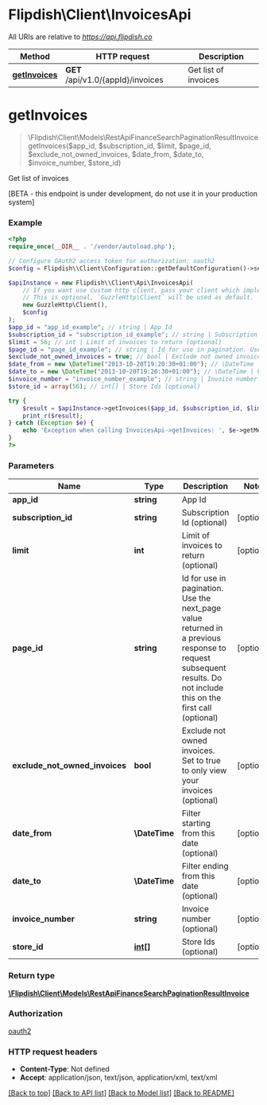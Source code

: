 # Flipdish\\Client\InvoicesApi

All URIs are relative to *https://api.flipdish.co*

Method | HTTP request | Description
------------- | ------------- | -------------
[**getInvoices**](InvoicesApi.md#getInvoices) | **GET** /api/v1.0/{appId}/invoices | Get list of invoices


# **getInvoices**
> \Flipdish\\Client\Models\RestApiFinanceSearchPaginationResultInvoice getInvoices($app_id, $subscription_id, $limit, $page_id, $exclude_not_owned_invoices, $date_from, $date_to, $invoice_number, $store_id)

Get list of invoices

[BETA - this endpoint is under development, do not use it in your production system]

### Example
```php
<?php
require_once(__DIR__ . '/vendor/autoload.php');

// Configure OAuth2 access token for authorization: oauth2
$config = Flipdish\\Client\Configuration::getDefaultConfiguration()->setAccessToken('YOUR_ACCESS_TOKEN');

$apiInstance = new Flipdish\\Client\Api\InvoicesApi(
    // If you want use custom http client, pass your client which implements `GuzzleHttp\ClientInterface`.
    // This is optional, `GuzzleHttp\Client` will be used as default.
    new GuzzleHttp\Client(),
    $config
);
$app_id = "app_id_example"; // string | App Id
$subscription_id = "subscription_id_example"; // string | Subscription Id (optional)
$limit = 56; // int | Limit of invoices to return (optional)
$page_id = "page_id_example"; // string | Id for use in pagination. Use the next_page value returned in a previous response to request subsequent results. Do not include this on the first call (optional)
$exclude_not_owned_invoices = true; // bool | Exclude not owned invoices. Set to true to only view your invoices (optional)
$date_from = new \DateTime("2013-10-20T19:20:30+01:00"); // \DateTime | Filter starting from this date (optional)
$date_to = new \DateTime("2013-10-20T19:20:30+01:00"); // \DateTime | Filter ending from this date (optional)
$invoice_number = "invoice_number_example"; // string | Invoice number (optional)
$store_id = array(56); // int[] | Store Ids (optional)

try {
    $result = $apiInstance->getInvoices($app_id, $subscription_id, $limit, $page_id, $exclude_not_owned_invoices, $date_from, $date_to, $invoice_number, $store_id);
    print_r($result);
} catch (Exception $e) {
    echo 'Exception when calling InvoicesApi->getInvoices: ', $e->getMessage(), PHP_EOL;
}
?>
```

### Parameters

Name | Type | Description  | Notes
------------- | ------------- | ------------- | -------------
 **app_id** | **string**| App Id |
 **subscription_id** | **string**| Subscription Id (optional) | [optional]
 **limit** | **int**| Limit of invoices to return (optional) | [optional]
 **page_id** | **string**| Id for use in pagination. Use the next_page value returned in a previous response to request subsequent results. Do not include this on the first call (optional) | [optional]
 **exclude_not_owned_invoices** | **bool**| Exclude not owned invoices. Set to true to only view your invoices (optional) | [optional]
 **date_from** | **\DateTime**| Filter starting from this date (optional) | [optional]
 **date_to** | **\DateTime**| Filter ending from this date (optional) | [optional]
 **invoice_number** | **string**| Invoice number (optional) | [optional]
 **store_id** | [**int[]**](../Model/int.md)| Store Ids (optional) | [optional]

### Return type

[**\Flipdish\\Client\Models\RestApiFinanceSearchPaginationResultInvoice**](../Model/RestApiFinanceSearchPaginationResultInvoice.md)

### Authorization

[oauth2](../../README.md#oauth2)

### HTTP request headers

 - **Content-Type**: Not defined
 - **Accept**: application/json, text/json, application/xml, text/xml

[[Back to top]](#) [[Back to API list]](../../README.md#documentation-for-api-endpoints) [[Back to Model list]](../../README.md#documentation-for-models) [[Back to README]](../../README.md)

